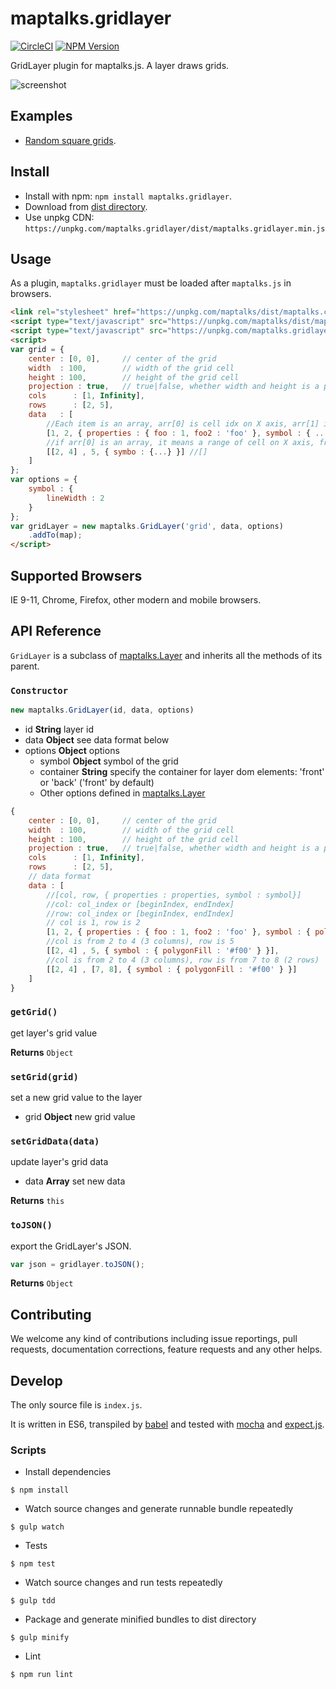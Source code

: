 # maptalks.gridlayer

[![CircleCI](https://circleci.com/gh/maptalks/maptalks.gridlayer.svg?style=shield)](https://circleci.com/gh/maptalks/maptalks.gridlayer)
[![NPM Version](https://img.shields.io/npm/v/maptalks.gridlayer.svg)](https://github.com/maptalks/maptalks.gridlayer)

GridLayer plugin for maptalks.js. A layer draws grids.

![screenshot]()

## Examples

* [Random square grids](https://maptalks.github.io/maptalks.gridlayer/demo/random.html).

## Install
  
* Install with npm: ```npm install maptalks.gridlayer```. 
* Download from [dist directory](https://github.com/maptalks/maptalks.gridlayer/tree/gh-pages/dist).
* Use unpkg CDN: ```https://unpkg.com/maptalks.gridlayer/dist/maptalks.gridlayer.min.js```

## Usage

As a plugin, `maptalks.gridlayer` must be loaded after `maptalks.js` in browsers.
```html
<link rel="stylesheet" href="https://unpkg.com/maptalks/dist/maptalks.css">
<script type="text/javascript" src="https://unpkg.com/maptalks/dist/maptalks.min.js"></script>
<script type="text/javascript" src="https://unpkg.com/maptalks.gridlayer/dist/maptalks.gridlayer.min.js"></script>
<script>
var grid = {
    center : [0, 0],     // center of the grid
    width  : 100,        // width of the grid cell
    height : 100,        // height of the grid cell
    projection : true,   // true|false, whether width and height is a projection value 
    cols      : [1, Infinity],
    rows      : [2, 5],
    data   : [
        //Each item is an array, arr[0] is cell idx on X axis, arr[1] is cell idx on Y axis, arr[2] is the data object, properties is data, symbol is cell style
        [1, 2, { properties : { foo : 1, foo2 : 'foo' }, symbol : { ... } }],
        //if arr[0] is an array, it means a range of cell on X axis, from cell[0][0] to cell [0][1]
        [[2, 4] , 5, { symbo : {...} }] //[]
    ]
};
var options = {
    symbol : {
        lineWidth : 2
    }  
};
var gridLayer = new maptalks.GridLayer('grid', data, options)
    .addTo(map);
</script>
```
## Supported Browsers

IE 9-11, Chrome, Firefox, other modern and mobile browsers.

## API Reference

```GridLayer``` is a subclass of [maptalks.Layer](https://maptalks.github.io/docs/api/Layer.html) and inherits all the methods of its parent.

### `Constructor`

```javascript
new maptalks.GridLayer(id, data, options)
```

* id **String** layer id
* data **Object** see data format below
* options **Object** options
    * symbol **Object** symbol of the grid
    * container **String** specify the container for layer dom elements: 'front' or 'back' ('front' by default)
    * Other options defined in [maptalks.Layer](https://maptalks.github.io/docs/api/Layer.html)

```javascript
{
    center : [0, 0],     // center of the grid
    width  : 100,        // width of the grid cell
    height : 100,        // height of the grid cell
    projection : true,   // true|false, whether width and height is a projection value 
    cols      : [1, Infinity],
    rows      : [2, 5],
    // data format
    data : [
        //[col, row, { properties : properties, symbol : symbol}]
        //col: col_index or [beginIndex, endIndex]
        //row: col_index or [beginIndex, endIndex]
        // col is 1, row is 2
        [1, 2, { properties : { foo : 1, foo2 : 'foo' }, symbol : { polygonFill : '#f00' } }],
        //col is from 2 to 4 (3 columns), row is 5
        [[2, 4] , 5, { symbol : { polygonFill : '#f00' } }],
        //col is from 2 to 4 (3 columns), row is from 7 to 8 (2 rows)
        [[2, 4] , [7, 8], { symbol : { polygonFill : '#f00' } }]
    ]
}
```

### `getGrid()`

get layer's grid value

**Returns** `Object`

### `setGrid(grid)`

set a new grid value to the layer

* grid **Object** new grid value

### `setGridData(data)`

update layer's grid data

* data **Array** set new data

**Returns** `this`

### `toJSON()`

export the GridLayer's JSON.

```javascript
var json = gridlayer.toJSON();
```

**Returns** `Object`

## Contributing

We welcome any kind of contributions including issue reportings, pull requests, documentation corrections, feature requests and any other helps.

## Develop

The only source file is ```index.js```.

It is written in ES6, transpiled by [babel](https://babeljs.io/) and tested with [mocha](https://mochajs.org) and [expect.js](https://github.com/Automattic/expect.js).

### Scripts

* Install dependencies
```shell
$ npm install
```

* Watch source changes and generate runnable bundle repeatedly
```shell
$ gulp watch
```

* Tests
```shell
$ npm test
```

* Watch source changes and run tests repeatedly
```shell
$ gulp tdd
```

* Package and generate minified bundles to dist directory
```shell
$ gulp minify
```

* Lint
```shell
$ npm run lint
```
